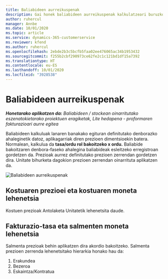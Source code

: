 ```yaml
---
title: Baliabideen aurreikuspenak
description: Gai honek baliabideen aurreikuspenak kalkulatzeari buruzko informazioa eskaintzen du Project Operations-en.
author: ruhercul
manager: Annbe
ms.date: 10/01/2020
ms.topic: article
ms.service: dynamics-365-customerservice
ms.reviewer: kfend
ms.author: ruhercul
ms.openlocfilehash: 2ebde2b3c5bcfb5faa02ee476065ac34b1953432
ms.sourcegitcommit: f255b2cbf290973ce62fe2c1c121bd1df15a7392
ms.translationtype: HT
ms.contentlocale: eu-ES
ms.lasthandoff: 10/01/2020
ms.locfileid: "3928538"
---
```

# <a name="resource-estimates"></a>Baliabideen aurreikuspenak

_**Honetarako aplikatzen da:** Baliabideen / stockean oinarritutako eszenatokietarako proiektuen eragiketak, Lite hedapena - proformaren fakturazioari aurre egitea_

Baliabideen kalkuluak lanaren banakako egituran definitutako denborazko ahaleginetik datoz, aplikagarriak diren prezioen dimentsioekin batera. Normalean, kalkulua da **tasa/ordu rol bakoitzeko x ordu.** Baliabide bakoitzaren denbora-faseko ahalegina baliabideak esleitzeko erregistroan gordetzen da. Prezioak aurrez definitutako prezioen zerrendan gordetzen dira. Unitate bihurketa dagokion prezioen zerrendan oinarrituta aplikatzen da.

![Baliabideen aurreikuspenak](./media/navigation12.png)

## <a name="default-cost-price-and-cost-currency"></a>Kostuaren prezioei eta kostuaren moneta lehenetsia

Kostuen prezioak Antolaketa Unitatetik lehenetsita daude.

## <a name="default-bill-rate-and-sales-currency"></a>Fakturazio-tasa eta salmenten moneta lehenetsia

Salmenta prezioak behin aplikatzen dira akordio bakoitzeko. Salmenta prezioen zerrenda lehenetsitako hierarkia honako hau da:

1. Erakundea
2. Bezeroa
3. Eskaintza/Kontratua
